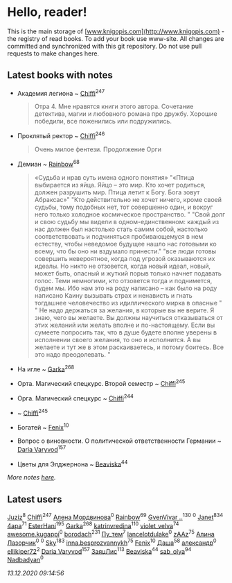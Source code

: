 # Hello, reader!
This is the main storage of [www.knigopis.com](http://www.knigopis.com) - the registry of read books.
To add your book use www-site. All changes are committed and synchronized with this git repository.
Do not use pull requests to make changes here.


## Latest books with notes
* Академия легиона ~ [Chiffi](users/105/105831994080785626680-google)<sup>247</sup>
    > Отра 4. Мне нравятся книги этого автора. Сочетание детектива, магии и любовного романа про дружбу. Хорошие победили, все поженились или подружились.

* Проклятый ректор ~ [Chiffi](users/105/105831994080785626680-google)<sup>246</sup>
    > Очень милое фентези. Продолжение Орги

* Демиан ~ [Rainbow](users/109/109787328219839805802-google)<sup>68</sup>
    > «Судьба и нрав суть имена одного понятия»
    > "«Птица выбирается из яйца. Яйцо – это мир. Кто хочет родиться, должен разрушить мир. Птица летит к Богу. Бога зовут Абраксас»"
    > "Кто действительно не хочет ничего, кроме своей судьбы, тому подобных нет, тот совершенно один, и вокруг него только холодное космическое пространство. "
    > "Свой долг и свою судьбу мы видели в одном-единственном: каждый из нас должен был настолько стать самим собой, настолько соответствовать и подчиняться пробивающемуся в нем естеству, чтобы неведомое будущее нашло нас готовыми ко всему, что бы оно ни вздумало принести."
    > "все люди готовы совершить невероятное, когда под угрозой оказываются их идеалы. Но никто не отзовется, когда новый идеал, новый, может быть, опасный и жуткий порыв только начнет подавать голос. Теми немногими, кто отзовется тогда и поднимется, будем мы. Ибо нам это на роду написано – как было на роду написано Каину вызывать страх и ненависть и гнать тогдашнее человечество из идиллического мирка в опасные "
    > " Не надо держаться за желания, в которые вы не верите. Я знаю, чего вы желаете. Вы должны научиться отказываться от этих желаний или желать вполне и по-настоящему. Если вы сумеете попросить так, что в душе будете вполне уверены в исполнении своего желания, то оно и исполнится. А вы желаете и тут же в этом раскаиваетесь, и потому боитесь. Все это надо преодолевать. "

* На игле ~ [Garka](users/115/115753719718250012620-google)<sup>268</sup>

* Орта. Магический спецкурс. Второй семестр ~ [Chiffi](users/105/105831994080785626680-google)<sup>245</sup>

* Орга. Магический спецкурс ~ [Chiffi](users/105/105831994080785626680-google)<sup>244</sup>

*  ~ [Chiffi](users/105/105831994080785626680-google)<sup>245</sup>

* Богатей ~ [Fenix](users/111/111367585493471720963-google)<sup>10</sup>

* Вопрос о виновности. О политической ответственности Германии ~ [Daria Varyvod](users/829/829893410524253-facebook)<sup>157</sup>

* Цветы для Элджернона ~ [Beaviska](users/102/10202544960024508-facebook)<sup>44</sup>


_More notes [here](latest_books_with_notes.md)._


## Latest users
[Juziz](users/396/396008489-vkontakte)<sup>8</sup> 
[Chiffi](users/105/105831994080785626680-google)<sup>247</sup> 
[Алена Мордвинова](users/895/8950836871407012829-mailru)<sup>0</sup> 
[Rainbow](users/109/109787328219839805802-google)<sup>69</sup> 
[GvenVivar ..](users/158/158266434925901-facebook)<sup>130</sup> 
[](users/111/111044554398983792388-google)<sup>0</sup> 
[Janet](users/108/108113656204404967440-google)<sup>834</sup> 
[4apa](users/117/117392596378069249667-google)<sup>71</sup> 
[EsterHani](users/305/30558181-vkontakte)<sup>195</sup> 
[Garka](users/115/115753719718250012620-google)<sup>268</sup> 
[katrinvredina](users/233/2336755-vkontakte)<sup>110</sup> 
[violet_velva](users/116/116961712580551399099-google)<sup>74</sup> 
[awesome.kugappi](users/124/1247244686-yandex)<sup>0</sup> 
[borodach](users/157/15706320-vkontakte)<sup>231</sup> 
[Пу_тем](users/344/3448154788585127-facebook)<sup>7</sup> 
[lancelotdulake](users/115/115520023053972753965-google)<sup>0</sup> 
[zAAz](users/202/202248233-vkontakte)<sup>75</sup> 
[Алина Лазорчик](users/124/12437524678876070918-mailru)<sup>0</sup> 
[](users/115/115033405180639508628-google)<sup>0</sup> 
[Sky](users/118/118049897850017649660-googleplus)<sup>183</sup> 
[inna.besprozvannykh](users/733/73323849-yandex)<sup>75</sup> 
[Fenix](users/111/111367585493471720963-google)<sup>10</sup> 
[Даша](users/334/334696193054530347-mailru)<sup>58</sup> 
[александр](users/391/3917161908295210-facebook)<sup>0</sup> 
[ellikiper72](users/462/46242783-vkontakte)<sup>2</sup> 
[Daria Varyvod](users/829/829893410524253-facebook)<sup>157</sup> 
[ЗаяцЛис](users/112/112388384595246311466-google)<sup>113</sup> 
[Beaviska](users/102/10202544960024508-facebook)<sup>44</sup> 
[sab_olya](users/139/139338401-vkontakte)<sup>94</sup> 
[Nadbadyan](users/112/112926981382172649791-google)<sup>0</sup> 


_13.12.2020 09:14:56_
